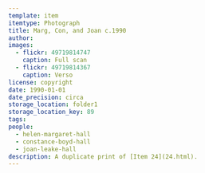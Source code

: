 ```yaml
---
template: item
itemtype: Photograph
title: Marg, Con, and Joan c.1990
author: 
images:
  - flickr: 49719814747
    caption: Full scan
  - flickr: 49719814367
    caption: Verso
license: copyright
date: 1990-01-01
date_precision: circa
storage_location: folder1
storage_location_key: 89
tags:
people:
  - helen-margaret-hall
  - constance-boyd-hall
  - joan-leake-hall
description: A duplicate print of [Item 24](24.html).
---
```

